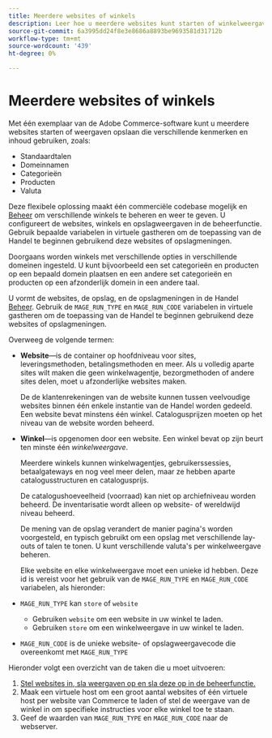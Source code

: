 ```yaml
---
title: Meerdere websites of winkels
description: Leer hoe u meerdere websites kunt starten of winkelweergaven kunt implementeren met verschillende opties, domeinen en inhoud.
source-git-commit: 6a3995dd24f8e3e8686a8893be9693581d31712b
workflow-type: tm+mt
source-wordcount: '439'
ht-degree: 0%

---
```



# Meerdere websites of winkels

Met één exemplaar van de Adobe Commerce-software kunt u meerdere websites starten of weergaven opslaan die verschillende kenmerken en inhoud gebruiken, zoals:

- Standaardtalen
- Domeinnamen
- Categorieën
- Producten
- Valuta

Deze flexibele oplossing maakt één commerciële codebase mogelijk en [Beheer](https://glossary.magento.com/magento-admin) om verschillende winkels te beheren en weer te geven. U configureert de websites, winkels en opslagweergaven in de beheerfunctie. Gebruik bepaalde variabelen in virtuele gastheren om de toepassing van de Handel te beginnen gebruikend deze websites of opslagmeningen.

Doorgaans worden winkels met verschillende opties in verschillende domeinen ingesteld. U kunt bijvoorbeeld een set categorieën en producten op een bepaald domein plaatsen en een andere set categorieën en producten op een afzonderlijk domein in een andere taal.

U vormt de websites, de opslag, en de opslagmeningen in de Handel [Beheer](https://glossary.magento.com/admin). Gebruik de `MAGE_RUN_TYPE` en `MAGE_RUN_CODE` variabelen in virtuele gastheren om de toepassing van de Handel te beginnen gebruikend deze websites of opslagmeningen.

Overweeg de volgende termen:

- **Website**—is de container op hoofdniveau voor sites, leveringsmethoden, betalingsmethoden en meer. Als u volledig aparte sites wilt maken die geen winkelwagentje, bezorgmethoden of andere sites delen, moet u afzonderlijke websites maken.

   De de klantenrekeningen van de website kunnen tussen veelvoudige websites binnen één enkele instantie van de Handel worden gedeeld. Een website bevat minstens één winkel. Catalogusprijzen moeten op het niveau van de website worden beheerd.

- **Winkel**—is opgenomen door een website. Een winkel bevat op zijn beurt ten minste één *winkelweergave*.

   Meerdere winkels kunnen winkelwagentjes, gebruikerssessies, betaalgateways en nog veel meer delen, maar ze hebben aparte catalogusstructuren en catalogusprijs.

   De catalogushoeveelheid (voorraad) kan niet op archiefniveau worden beheerd. De inventarisatie wordt alleen op website- of wereldwijd niveau beheerd.

   De mening van de opslag verandert de manier pagina&#39;s worden voorgesteld, en typisch gebruikt om een opslag met verschillende lay-outs of talen te tonen. U kunt verschillende valuta&#39;s per winkelweergave beheren.

   Elke website en elke winkelweergave moet een unieke id hebben. Deze id is vereist voor het gebruik van de `MAGE_RUN_TYPE` en `MAGE_RUN_CODE` variabelen, als hieronder:

- `MAGE_RUN_TYPE` kan `store` of `website`

   - Gebruiken `website` om een website in uw winkel te laden.
   - Gebruiken `store` om een winkelweergave in uw winkel te laden.

- `MAGE_RUN_CODE` is de unieke website- of opslagweergavecode die overeenkomt met `MAGE_RUN_TYPE`

Hieronder volgt een overzicht van de taken die u moet uitvoeren:

1. [Stel websites in, sla weergaven op en sla deze op in de beheerfunctie.](ms-admin.md)
1. Maak een virtuele host om een groot aantal websites of één virtuele host per website van Commerce te laden of stel de weergave van de winkel in om specifieke instructies voor elke winkel toe te staan.
1. Geef de waarden van `MAGE_RUN_TYPE` en `MAGE_RUN_CODE` naar de webserver.
